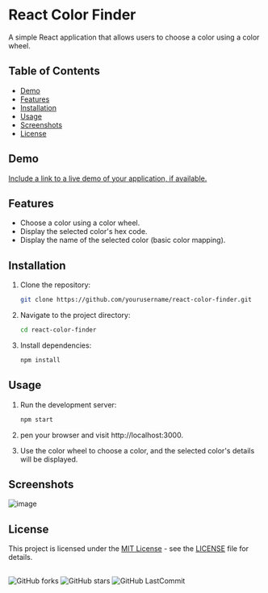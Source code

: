 # React Color Finder

A simple React application that allows users to choose a color using a color wheel.

## Table of Contents

- [Demo](#demo)
- [Features](#features)
- [Installation](#installation)
- [Usage](#usage)
- [Screenshots](#screenshots)
- [License](#license)

## Demo

[Include a link to a live demo of your application, if available.](https://gmpsankalpa.github.io//react-color-finder/index.js)

## Features

- Choose a color using a color wheel.
- Display the selected color's hex code.
- Display the name of the selected color (basic color mapping).

## Installation

1. Clone the repository:

   ```bash
   git clone https://github.com/yourusername/react-color-finder.git

2. Navigate to the project directory:
   
   ```bash
   cd react-color-finder

3. Install dependencies:
   
   ```bash
   npm install

## Usage

1. Run the development server:

   ```bash
   npm start

2. pen your browser and visit http://localhost:3000.
   
4. Use the color wheel to choose a color, and the selected color's details will be displayed.

## Screenshots 

![image](https://github.com/gmpsankalpa/react-color-finder/assets/123918506/47fec287-96c1-4848-b426-58d47e7c9286)

## License

This project is licensed under the [MIT License](https://opensource.org/licenses/MIT) - see the [LICENSE](LICENSE) file for details.

##

<div align="center>

   ![repo size](https://img.shields.io/github/repo-size/gmpsankalpa/react-color-finder?label=Repo%20Size&style=for-the-badge&labelColor=black&color=20bf6b)
   ![GitHub forks](https://img.shields.io/github/forks/gmpsankalpa/react-color-finder?&labelColor=black&color=0fb9b1&style=for-the-badge)
   ![GitHub stars](https://img.shields.io/github/stars/gmpsankalpa/react-color-finder?&labelColor=black&color=f7b731&style=for-the-badge)
   ![GitHub LastCommit](https://img.shields.io/github/last-commit/gmpsankalpa/react-color-finder?logo=github&labelColor=black&color=d1d8e0&style=for-the-badge)

</div>
